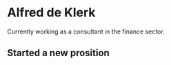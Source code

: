 ﻿# Alfred de Klerk
Currently working as a consultant in the finance sector.

## Started a new prosition